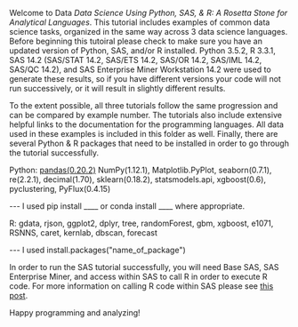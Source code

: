 Welcome to Data <em>Data Science Using Python, SAS, &amp; R: A Rosetta Stone for Analytical Languages</em>.  This tutorial includes examples of common data science tasks, organized in the same way across 3 data science languages.  Before beginning this tutoiral please check to make sure you have an updated version of Python, SAS, and/or R installed.  Python 3.5.2, R 3.3.1, SAS 14.2 (SAS/STAT 14.2, SAS/ETS 14.2, SAS/OR 14.2, SAS/IML 14.2, SAS/QC 14.2), and SAS Enterprise Miner Workstation 14.2 were used to generate these results, so if you have different versions your code will not run successively, or it will result in slightly different results.

To the extent possible, all three tutorials follow the same progression and can be compared by example number.  The tutorials also include extensive helpful links to the documentation for the programming languages. All data used in these examples is included in this folder as well.  Finally, there are several Python &amp; R packages that need to be installed in order to go through the tutorial successfully.

Python: <a href="http://pandas.pydata.org/">pandas(0.20.2)</a> NumPy(1.12.1), Matplotlib.PyPlot, seaborn(0.7.1), re(2.2.1), decimal(1.70), sklearn(0.18.2), statsmodels.api, xgboost(0.6), pyclustering, PyFlux(0.4.15)

--- I used pip install ____ or conda install ____ where appropriate.

R: gdata, rjson, ggplot2, dplyr, tree, randomForest, gbm, xgboost, e1071, RSNNS, caret, kernlab, dbscan, forecast

--- I used install.packages("name_of_package")

In order to run the SAS tutorial successfully, you will need Base SAS, SAS Enterprise Miner, and access within SAS to call R in order to execute R code.  For more information on calling R code within SAS please see [this post](https://communities.sas.com/t5/General-SAS-Programming/Run-R-code-inside-SAS-easily/td-p/210116).

Happy programming and analyzing!

